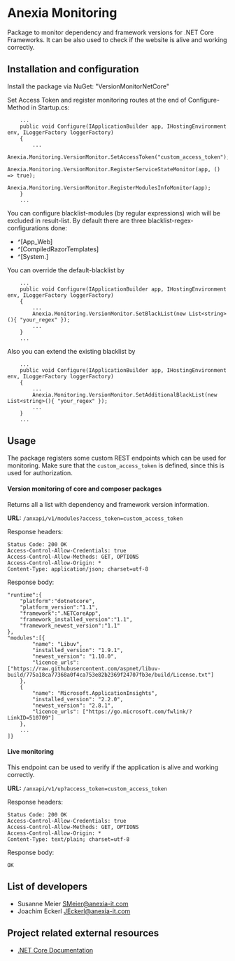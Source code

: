 # Anexia Monitoring

Package to monitor dependency and framework versions for .NET Core Frameworks. It can be also used to check if the website is alive and working correctly.

## Installation and configuration

Install the package via NuGet: "VersionMonitorNetCore"

Set Access Token and register monitoring routes at the end of Configure-Method in Startup.cs:

		...        
        public void Configure(IApplicationBuilder app, IHostingEnvironment env, ILoggerFactory loggerFactory)
        {
            ...
            Anexia.Monitoring.VersionMonitor.SetAccessToken("custom_access_token");
            Anexia.Monitoring.VersionMonitor.RegisterServiceStateMonitor(app, () => true);
            Anexia.Monitoring.VersionMonitor.RegisterModulesInfoMonitor(app);
        }
		...

You can configure blacklist-modules (by regular expressions) wich will be excluded in result-list.
By default there are three blacklist-regex-configurations done:
- ^[App_Web]
- ^[CompiledRazorTemplates]
- ^[System.]

You can override the default-blacklist by

		...        
		public void Configure(IApplicationBuilder app, IHostingEnvironment env, ILoggerFactory loggerFactory)
        {
            ...
            Anexia.Monitoring.VersionMonitor.SetBlackList(new List<string>(){ "your_regex" });
            ...
        }
		...

Also you can extend the existing blacklist by

		...        
		public void Configure(IApplicationBuilder app, IHostingEnvironment env, ILoggerFactory loggerFactory)
        {
            ...
            Anexia.Monitoring.VersionMonitor.SetAdditionalBlackList(new List<string>(){ "your_regex" });
            ...
        }
		...

## Usage

The package registers some custom REST endpoints which can be used for monitoring. Make sure that the `custom_access_token` is defined, since this is used for authorization.

#### Version monitoring of core and composer packages

Returns all a list with dependency and framework version information.

**URL:** `/anxapi/v1/modules?access_token=custom_access_token`

Response headers:

	Status Code: 200 OK
	Access-Control-Allow-Credentials: true
	Access-Control-Allow-Methods: GET, OPTIONS
	Access-Control-Allow-Origin: *
	Content-Type: application/json; charset=utf-8

Response body:

	"runtime":{
		"platform":"dotnetcore",
		"platform_version":"1.1",
		"framework":".NETCoreApp",
		"framework_installed_version":"1.1",
		"framework_newest_version":"1.1"
	},
	"modules":[{
			"name": "Libuv",
			"installed_version": "1.9.1",
			"newest_version": "1.10.0",
			"licence_urls": ["https://raw.githubusercontent.com/aspnet/libuv-build/775a18ca77368a0f4ca753e82b2369f24707fb3e/build/License.txt"]
		},
		{
			"name": "Microsoft.ApplicationInsights",
			"installed_version": "2.2.0",
			"newest_version": "2.8.1",
			"licence_urls": ["https://go.microsoft.com/fwlink/?LinkID=510709"]
		},
		...
	]}

#### Live monitoring

This endpoint can be used to verify if the application is alive and working correctly.

**URL:** `/anxapi/v1/up?access_token=custom_access_token`

Response headers:

	Status Code: 200 OK
	Access-Control-Allow-Credentials: true
	Access-Control-Allow-Methods: GET, OPTIONS
	Access-Control-Allow-Origin: *
	Content-Type: text/plain; charset=utf-8

Response body:

	OK

## List of developers

* Susanne Meier <SMeier@anexia-it.com>
* Joachim Eckerl <JEckerl@anexia-it.com>

## Project related external resources

* [.NET Core Documentation](https://docs.microsoft.com/en-us/dotnet/core/index)

